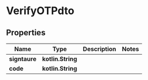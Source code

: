 
# VerifyOTPdto

## Properties
| Name | Type | Description | Notes |
| ------------ | ------------- | ------------- | ------------- |
| **signtaure** | **kotlin.String** |  |  |
| **code** | **kotlin.String** |  |  |



